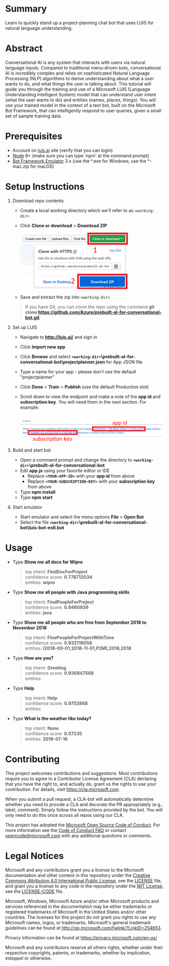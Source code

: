 # Summary

Learn to quickly stand up a project-planning chat bot that uses LUIS for natural language understanding.

# Abstract

Conversational AI is any system that interacts with users via natural language inputs. Compared to traditional menu-driven bots, conversational AI is incredibly complex and relies on sophisticated Natural Language Processing (NLP) algorithms to derive understanding about what a user wants to do, and what things the user is talking about. This tutorial will guide you through the training and use of a Microsoft LUIS (Language Understanding Intelligent System) model that can understand user intent (what the user wants to do) and entities (names, places, things). You will use your trained model in the context of a text bot, built on the Microsoft Bot Framework, that can intelligently respond to user queries, given a small set of sample training data.

# Prerequisites

- Account on [luis.ai](https://www.luis.ai/) site (verify that you can login)
- [Node](https://nodejs.org/en/) 8+ (make sure you can type 'npm' at the command prompt)
- [Bot Framework Emulator](https://github.com/Microsoft/BotFramework-Emulator/releases/tag/v3.5.36) 3.x (use the *.exe for Windows; use the *-mac.zip for macOS)

# Setup Instructions

1. Download repo contents

   - Create a local working directory which we'll refer to as `<working-dir>`
   - Click **Clone or download** > **Download ZIP**

      ![download zip](screenshots/downloadzip-labelled-resized-66.png)

   - Save and extract the zip into `<working-dir>`

   > If you have Git, you can clone the repo using the command **git clone https://github.com/Azure/prebuilt-aI-for-conversational-bot.git**

1. Set up LUIS

   - Navigate to **http://luis.ai/** and sign in
   - Click **Import new app**
   - Click **Browse** and select **`<working-dir>`\prebuilt-aI-for-conversational-bot\projectplanner.json** for App JSON file
   - Type a name for your app - please don't use the default "projectplanner"
   - Click **Done** > **Train** > **Publish** (use the default Production slot)
   - Scroll down to view the endpoint and make a note of the **app id** and **subscription key**. You will need them in the next section. For example:

      ![app id and subscription key](screenshots/appidandsubscriptionkey-labelled-resized-66.png)

1. Build and start bot

   - Open a command prompt and change the directory to **`<working-dir>`\prebuilt-aI-for-conversational-bot**
   - Edit **app.js** using your favorite editor or IDE
      - Replace **`<YOUR-APP-ID>`** with your **app id** from above
      - Replace **`<YOUR-SUBSCRIPTION-KEY>`** with your **subscription key** from above
   - Type **npm install**
   - Type **npm start**

1. Start emulator

   - Start emulator and select the menu options **File** > **Open Bot**
   - Select the file **`<working-dir>`\prebuilt-aI-for-conversational-bot\luis-bot-es6.bot**

# Usage

   - Type **Show me all docs for Wipro**
      > top intent: **FindDocForProject**<br>
      > confidence score: **0.778712034**<br>
      > entities: **wipro**
   - Type **Show me all people with Java programming skills**
      > top intent: **FindPeopleForProject**<br>
      > confidence score: **0.9460936**<br>
      > entities: **java**
   - Type **Show me all people who are free from September 2018 to November 2018**
      > top intent: **FinePeopleForProjectWithTime**<br>
      > confidence score: **0.932118058**<br>
      > entities: **(2018-09-01,2018-11-01,P2M),2018,2018**
   - Type **How are you?**
      > top intent: **Greeting**<br>
      > confidence score: **0.936847568**<br>
      > entities:
   - Type **Help**
      > top intent: **Help**<br>
      > confidence score: **0.9752868**<br>
      > entities:
   - Type **What is the weather like today?**
      > top intent: **None**<br>
      > confidence score: **0.57235**<br>
      > entities: **2018-07-16**

# Contributing

This project welcomes contributions and suggestions.  Most contributions require you to agree to a
Contributor License Agreement (CLA) declaring that you have the right to, and actually do, grant us
the rights to use your contribution. For details, visit https://cla.microsoft.com.

When you submit a pull request, a CLA-bot will automatically determine whether you need to provide
a CLA and decorate the PR appropriately (e.g., label, comment). Simply follow the instructions
provided by the bot. You will only need to do this once across all repos using our CLA.

This project has adopted the [Microsoft Open Source Code of Conduct](https://opensource.microsoft.com/codeofconduct/).
For more information see the [Code of Conduct FAQ](https://opensource.microsoft.com/codeofconduct/faq/) or
contact [opencode@microsoft.com](mailto:opencode@microsoft.com) with any additional questions or comments.

# Legal Notices

Microsoft and any contributors grant you a license to the Microsoft documentation and other content
in this repository under the [Creative Commons Attribution 4.0 International Public License](https://creativecommons.org/licenses/by/4.0/legalcode),
see the [LICENSE](LICENSE) file, and grant you a license to any code in the repository under the [MIT License](https://opensource.org/licenses/MIT), see the
[LICENSE-CODE](LICENSE-CODE) file.

Microsoft, Windows, Microsoft Azure and/or other Microsoft products and services referenced in the documentation
may be either trademarks or registered trademarks of Microsoft in the United States and/or other countries.
The licenses for this project do not grant you rights to use any Microsoft names, logos, or trademarks.
Microsoft's general trademark guidelines can be found at http://go.microsoft.com/fwlink/?LinkID=254653.

Privacy information can be found at https://privacy.microsoft.com/en-us/

Microsoft and any contributors reserve all others rights, whether under their respective copyrights, patents,
or trademarks, whether by implication, estoppel or otherwise.
